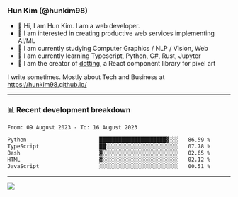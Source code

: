 ### Hun Kim (@hunkim98)

- 👋 Hi, I am Hun Kim. I am a web developer. 
- 🤔 I am interested in creating productive web services implementing AI/ML
- 🔭 I am currently studying Computer Graphics / NLP / Vision, Web 
- 🌱 I am currently learning Typescript, Python, C#, Rust, Jupyter
- 🎨 I am the creator of [dotting](hunkim98.github.io/dotting), a React component library for pixel art

I write sometimes. Mostly about Tech and Business at https://hunkim98.github.io/

---
### 📊 Recent development breakdown
<!--START_SECTION:waka-->

```txt
From: 09 August 2023 - To: 16 August 2023

Python                       █████████████████████▓░░░   86.59 %
TypeScript                   ██░░░░░░░░░░░░░░░░░░░░░░░   07.78 %
Bash                         ▓░░░░░░░░░░░░░░░░░░░░░░░░   02.65 %
HTML                         ▓░░░░░░░░░░░░░░░░░░░░░░░░   02.12 %
JavaScript                   ░░░░░░░░░░░░░░░░░░░░░░░░░   00.51 %
```

<!--END_SECTION:waka-->
---

<!-- <div align='center'> -->
  <img align="center" src="https://github-readme-stats.vercel.app/api?username=hunkim98&theme=dark&show_icons=true"/>
<!-- </div> -->
<!--
**hunkim98/hunkim98** is a ✨ _special_ ✨ repository because its `README.md` (this file) appears on your GitHub profile.

Here are some ideas to get you started:

- 🔭 I’m currently working on ...
- 🌱 I’m currently learning ...
- 👯 I’m looking to collaborate on ...
- 🤔 I’m looking for help with ...
- 💬 Ask me about ...
- 📫 How to reach me: ...
- 😄 Pronouns: ...
- ⚡ Fun fact: ...
-->
